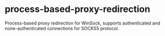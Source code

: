 # process-based-proxy-redirection
Process-based proxy redirection for WinSock, supports authenticated and none-authenticated connections for SOCKS5 protocol.
